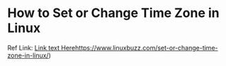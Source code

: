 # How to Set or Change Time Zone in Linux

Ref Link: [Link text Here](https://www.linuxbuzz.com/set-or-change-time-zone-in-linux/)https://www.linuxbuzz.com/set-or-change-time-zone-in-linux/)
